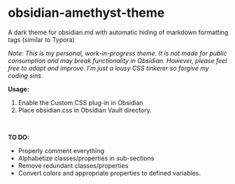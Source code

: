 # obsidian-amethyst-theme
<p>A dark theme for obsidian.md with automatic hiding of markdown formatting tags (similar to Typora)</p>
<p><i>Note: This is my personal, work-in-progress theme. It is not made for public consumption and may break functionality in Obsidian. However, please feel free to adapt and improve. I'm just a lousy CSS tinkerer so forgive my coding sins.</i></p>

<p>
  <b>Usage:</b>
  <br>
  <ol>
    <li>Enable the Custom CSS plug-in in Obsidian</li>
    <li>Place obsidian.css in Obsidian Vault directory.</li>
  </ol>
</p>
<br>

<p>
  <b>TO DO:</b>
  <ul>
    <li>Properly comment everything</li>
    <li>Alphabetize classes/properties in sub-sections</li>
    <li>Remove redundant classes/properties</li>
    <li>Convert colors and appropriate properties to defined variables.</li>
  </ul>
</p>
<br>
